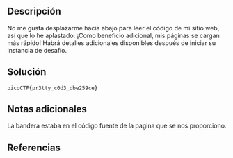 ## Descripción
No me gusta desplazarme hacia abajo para leer el código de mi sitio web, así que lo he aplastado. ¡Como beneficio adicional, mis páginas se cargan más rápido!
Habrá detalles adicionales disponibles después de iniciar su instancia de desafío.
## Solución
`picoCTF{pr3tty_c0d3_dbe259ce}`
## Notas adicionales
La bandera estaba en el código fuente de la pagina que se nos proporciono.
## Referencias
